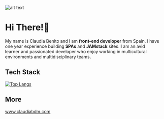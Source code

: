 
![alt text](https://a.storyblok.com/f/95455/1281x621/057ab305f2/card.png)

# Hi There!👋

My name is Claudia Benito and I am **front-end developer** from Spain. I have one year experience building **SPAs** and **JAMstack** sites. I am an avid learner and passionated developer who enjoy working in multicultural environments and multidisciplinary teams.

## Tech Stack

[![Top Langs](https://github-readme-stats.vercel.app/api/top-langs/?username=claudiabdm&exclude_repo=CBDM_BioInfoChallenges,CBDM_BioinformaticsCourse)](https://github.com/anuraghazra/github-readme-stats)


## More
www.claudiabdm.com

<!--
**claudiabdm/claudiabdm** is a ✨ _special_ ✨ repository because its `README.md` (this file) appears on your GitHub profile.

Here are some ideas to get you started:

- 🔭 I’m currently working on ...
- 🌱 I’m currently learning ...
- 👯 I’m looking to collaborate on ...
- 🤔 I’m looking for help with ...
- 💬 Ask me about ...
- 📫 How to reach me: ...
- 😄 Pronouns: ...
- ⚡ Fun fact: ...
-->
